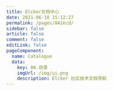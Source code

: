 ```yaml
---
title: Elcker文档中心
date: 2021-06-10 15:12:27
permalink: /pages/842ecd/
sidebar: false
article: false
comment: false
editLink: false
pageComponent: 
  name: Catalogue
  data: 
    key: 00.目录
    imgUrl: /img/ui.png
    description: Elcker 社区技术文档导航
---
```



